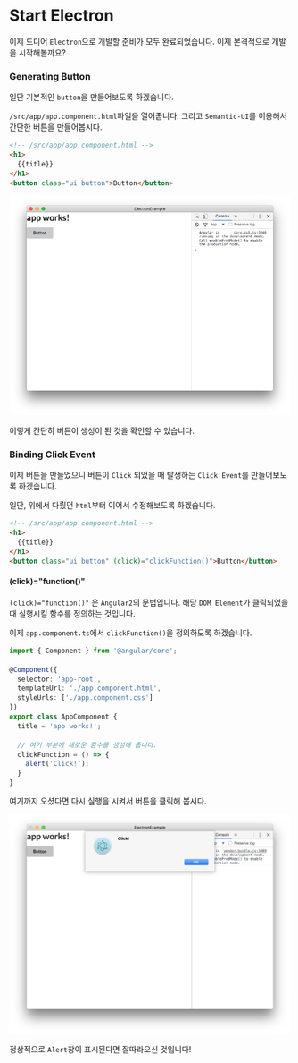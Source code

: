 # Start Electron
이제 드디어 `Electron`으로 개발할 준비가 모두 완료되었습니다. 이제 본격적으로 개발을 시작해볼까요?

### Generating Button
일단 기본적인 `button`을 만들어보도록 하겠습니다.

`/src/app/app.component.html`파일을 열어줍니다. 그리고 `Semantic-UI`를 이용해서 간단한 버튼을 만들어봅시다.

```html
<!-- /src/app/app.component.html -->
<h1>
  {{title}}
</h1>
<button class="ui button">Button</button>
```

![](./assets/capture/makebutton.png)

이렇게 간단히 버튼이 생성이 된 것을 확인할 수 있습니다.

### Binding Click Event
이제 버튼을 만들었으니 버튼이 `Click` 되었을 때 발생하는 `Click Event`를 만들어보도록 하겠습니다.

일단, 위에서 다뤘던 `html`부터 이어서 수정해보도록 하겠습니다.

```html
<!-- /src/app/app.component.html -->
<h1>
  {{title}}
</h1>
<button class="ui button" (click)="clickFunction()">Button</button>
```

#### (click)="function()"
`(click)="function()"` 은 `Angular2`의 문법입니다. 해당 `DOM Element`가 클릭되었을 때 실행시킬 함수를 정의하는 것입니다.

이제 `app.component.ts`에서 `clickFunction()`을 정의하도록 하겠습니다.

```typescript
import { Component } from '@angular/core';

@Component({
  selector: 'app-root',
  templateUrl: './app.component.html',
  styleUrls: ['./app.component.css']
})
export class AppComponent {
  title = 'app works!';

  // 여기 부분에 새로운 함수를 생성해 줍니다.
  clickFunction = () => {
    alert('Click!');
  }
}
```

여기까지 오셨다면 다시 실행을 시켜서 버튼을 클릭해 봅시다.

![](./assets/capture/clickButton2.png)

정상적으로 `Alert`창이 표시된다면 잘따라오신 것입니다!

